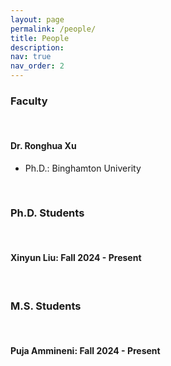 ```yaml
---
layout: page
permalink: /people/
title: People
description: 
nav: true
nav_order: 2
---
```


<h3>Faculty</h3>
<br>
<h4>Dr. Ronghua Xu</h4>
<ul>
<li>Ph.D.: Binghamton Univerity</li>
</ul>
<br>

<h3>Ph.D. Students</h3>
<br>
<h4>Xinyun Liu: Fall 2024 - Present</h4>

<br>

<h3>M.S. Students</h3>
<br>
<h4>Puja Ammineni: Fall 2024 - Present</h4>

<br>

